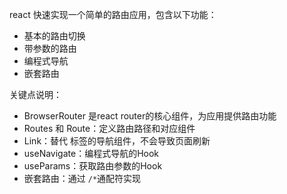react 快速实现一个简单的路由应用，包含以下功能：
- 基本的路由切换
- 带参数的路由
- 编程式导航
- 嵌套路由

关键点说明：
- BrowserRouter 是react router的核心组件，为应用提供路由功能
- Routes 和 Route：定义路由路径和对应组件
- Link：替代 <a> 标签的导航组件，不会导致页面刷新
- useNavigate：编程式导航的Hook
- useParams：获取路由参数的Hook
- 嵌套路由：通过 `/*`通配符实现
